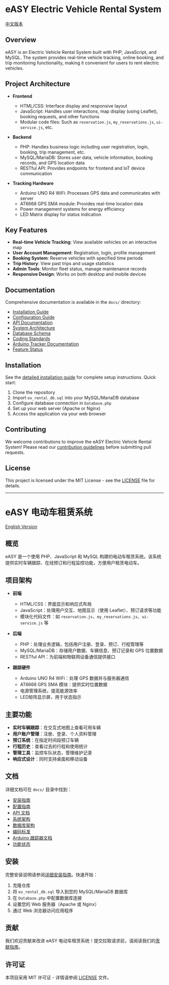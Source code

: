 # eASY Electric Vehicle Rental System

[中文版本](#easy-电动车租赁系统)

## Overview

eASY is an Electric Vehicle Rental System built with PHP, JavaScript, and MySQL. The system provides real-time vehicle tracking, online booking, and trip monitoring functionality, making it convenient for users to rent electric vehicles.

## Project Architecture

- **Frontend**  
  - HTML/CSS: Interface display and responsive layout  
  - JavaScript: Handles user interactions, map display (using Leaflet), booking requests, and other functions  
  - Modular code files: Such as `reservation.js`, `my_reservations.js`, `ui-service.js`, etc.

- **Backend**  
  - PHP: Handles business logic including user registration, login, booking, trip management, etc.  
  - MySQL/MariaDB: Stores user data, vehicle information, booking records, and GPS location data
  - RESTful API: Provides endpoints for frontend and IoT device communication

- **Tracking Hardware**
  - Arduino UNO R4 WiFi: Processes GPS data and communicates with server
  - AT6668 GPS SMA module: Provides real-time location data
  - Power management systems for energy efficiency
  - LED Matrix display for status indication

## Key Features

- **Real-time Vehicle Tracking**: View available vehicles on an interactive map
- **User Account Management**: Registration, login, profile management
- **Booking System**: Reserve vehicles with specified time periods
- **Trip History**: View past trips and usage statistics
- **Admin Tools**: Monitor fleet status, manage maintenance records
- **Responsive Design**: Works on both desktop and mobile devices

## Documentation

Comprehensive documentation is available in the `docs/` directory:

- [Installation Guide](docs/installation.md)
- [Configuration Guide](docs/configuration.md)
- [API Documentation](docs/api-documentation.md)
- [System Architecture](docs/system-architecture.md)
- [Database Schema](docs/database-schema.md)
- [Coding Standards](docs/code-standards.md)
- [Arduino Tracker Documentation](docs/arduino-tracker.md)
- [Feature Status](docs/feature-status.md)

## Installation

See the [detailed installation guide](docs/installation.md) for complete setup instructions. Quick start:

1. Clone the repository
2. Import `ev_rental_db.sql` into your MySQL/MariaDB database
3. Configure database connection in `Database.php`
4. Set up your web server (Apache or Nginx)
5. Access the application via your web browser

## Contributing

We welcome contributions to improve the eASY Electric Vehicle Rental System! Please read our [contribution guidelines](CONTRIBUTING.md) before submitting pull requests.

## License

This project is licensed under the MIT License - see the [LICENSE](LICENSE) file for details.

---

# eASY 电动车租赁系统

[English Version](#easy-electric-vehicle-rental-system)

## 概览

eASY 是一个使用 PHP、JavaScript 和 MySQL 构建的电动车租赁系统。该系统提供实时车辆跟踪、在线预订和行程监控功能，方便用户租赁电动车。

## 项目架构

- **前端**  
  - HTML/CSS：界面显示和响应式布局  
  - JavaScript：处理用户交互、地图显示（使用 Leaflet）、预订请求等功能  
  - 模块化代码文件：如 `reservation.js`、`my_reservations.js`、`ui-service.js` 等

- **后端**  
  - PHP：处理业务逻辑，包括用户注册、登录、预订、行程管理等  
  - MySQL/MariaDB：存储用户数据、车辆信息、预订记录和 GPS 位置数据
  - RESTful API：为前端和物联网设备通信提供接口

- **跟踪硬件**
  - Arduino UNO R4 WiFi：处理 GPS 数据并与服务器通信
  - AT6668 GPS SMA 模块：提供实时位置数据
  - 电源管理系统，提高能源效率
  - LED矩阵显示屏，用于状态指示

## 主要功能

- **实时车辆跟踪**：在交互式地图上查看可用车辆
- **用户账户管理**：注册、登录、个人资料管理
- **预订系统**：在指定时间段预订车辆
- **行程历史**：查看过去的行程和使用统计
- **管理工具**：监控车队状态，管理维护记录
- **响应式设计**：同时支持桌面和移动设备

## 文档

详细文档可在 `docs/` 目录中找到：

- [安装指南](docs/installation.md)
- [配置指南](docs/configuration.md)
- [API 文档](docs/api-documentation.md)
- [系统架构](docs/system-architecture.md)
- [数据库架构](docs/database-schema.md)
- [编码标准](docs/code-standards.md)
- [Arduino 跟踪器文档](docs/arduino-tracker.md)
- [功能状态](docs/feature-status.md)

## 安装

完整安装说明请参阅[详细安装指南](docs/installation.md)。快速开始：

1. 克隆仓库
2. 将 `ev_rental_db.sql` 导入到您的 MySQL/MariaDB 数据库
3. 在 `Database.php` 中配置数据库连接
4. 设置您的 Web 服务器（Apache 或 Nginx）
5. 通过 Web 浏览器访问应用程序

## 贡献

我们欢迎贡献来改进 eASY 电动车租赁系统！提交拉取请求前，请阅读我们的[贡献指南](CONTRIBUTING.md)。

## 许可证

本项目采用 MIT 许可证 - 详情请参阅 [LICENSE](LICENSE) 文件。 